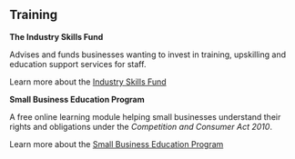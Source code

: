 ## Training

**The Industry Skills Fund**

Advises and funds businesses wanting to invest in training, upskilling and education support services for staff.

Learn more about the [Industry Skills Fund](#)

**Small Business Education Program**

A free online learning module helping small businesses understand their rights and obligations under the _Competition and Consumer Act 2010_.

Learn more about the [Small Business Education Program](#)
